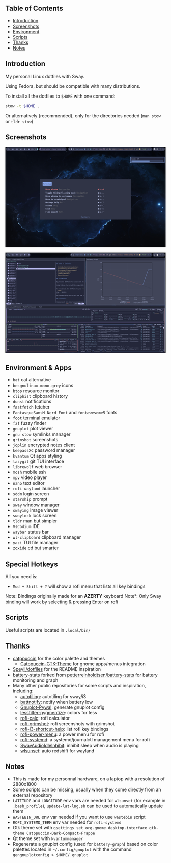## Table of Contents

- [Introduction](#introduction)
- [Screenshots](#screenshots)
- [Environment](#environment)
- [Scripts](#scripts)
- [Thanks](#thanks)
- [Notes](#notes)

## Introduction

My personal Linux dotfiles with Sway.

Using Fedora, but should be compatible with many distributions.

To install all the dotfiles to `$HOME` with one command:
```bash
stow -t $HOME .
```
Or alternatively (recommended), only for the directories needed (`man stow` or `tldr stow`)

## Screenshots

![Screenshot 1](./misc/screenshot/screenshot1.png)

![Screenshot 2](./misc/screenshot/screenshot2.png)

## Environment & Apps

  - `bat` cat alternative
  - `besgnulinux-mono-grey` icons
  - `btop` resource monitor
  - `cliphist` clipboard history
  - `dunst` notifications
  - `fastfetch` fetcher
  - `FantasqueSansM Nerd Font` and `fontawesome5` fonts
  - `foot` terminal emulator
  - `fzf` fuzzy finder
  - `gnuplot` plot viewer
  - `gnu stow` symlinks manager
  - `grimshot` screenshots
  - `joplin` encrypted notes client
  - `keepassXC` password manager
  - `kvantum` Qt apps styling
  - `lazygit` git TUI interface
  - `librewolf` web browser
  - `mosh` mobile ssh
  - `mpv` video player
  - `nano` text editor
  - `rofi-wayland` launcher
  - `sddm` login screen
  - `starship` prompt
  - `sway` window manager
  - `swayimg` image viewer
  - `swaylock` lock screen
  - `tldr` man but simpler
  - `VsCodium` IDE
  - `waybar` status bar
  - `wl-clipboard` clipboard manager
  - `yazi` TUI file manager
  - `zoxide` cd but smarter

## Special Hotkeys

All you need is:
- `Mod + Shift + ?` will show a rofi menu that lists all key bindings

Note: Bindings originally made for an **AZERTY** keyboard
Note²: Only Sway binding will work by selecting & pressing Enter on rofi

## Scripts

Useful scripts are located in `.local/bin/`

## Thanks

- [catppuccin](https://github.com/catppuccin/) for the color palette and themes
  - [Catppuccin-GTK-Theme](https://github.com/Fausto-Korpsvart/Catppuccin-GTK-Theme) for gnome apps/menus integration
- [Speyll/dotfiles](https://github.com/Speyll/dotfiles/blob/main/README.md) for the README inspiration
- [battery-stats](https://github.com/bonswouar/battery-stats/) forked from [petterreinholdtsen/battery-stats](https://github.com/petterreinholdtsen/battery-stats) for battery monitoring and graph
- Many other public repositories for some scripts and inspiration, including:
  - [autotiling](https://github.com/nwg-piotr/autotiling): autotiling for sway/i3
  - [battnotify](https://github.com/kovmir/battnotify): notify when battery low
  - [Gnuplot-Pywal](https://github.com/GideonWolfe/Gnuplot-Pywal): generate gnuplot config
  - [lessfilter-pygmentize](https://github.com/CoeJoder/lessfilter-pygmentize): colors for less
  - [rofi-calc](https://github.com/svenstaro/rofi-calc): rofi calculator
  - [rofi-grimshot](https://github.com/FantomeBeignet/rofi-grimshot): rofi screenshots with grimshot
  - [rofi-i3-shortcut-help](https://gitlab.com/matclab/rofi-i3-shortcut-help): list rofi key bindings
  - [rofi-power-menu](https://github.com/jluttine/rofi-power-menu): a power menu for rofi
  - [rofi-systemd](https://github.com/colonelpanic8/rofi-systemd): a systemd/journalctl management menu for rofi
  - [SwayAudioIdleInhibit](https://github.com/ErikReider/SwayAudioIdleInhibit): inhibit sleep when audio is playing
  - [wlsunset](https://git.sr.ht/~kennylevinsen/wlsunset): auto redshift for wayland

## Notes

- This is made for my personnal hardware, on a laptop with a resolution of 2880x1800
- Some scripts can be missing, usually when they come directly from an external repository
- `LATITUDE` and `LONGITUDE` env vars are needed for `wlsunset` (for example in `.bash_profile`), `update-lat-lng.sh` can be used to automatically update them
- `WASTEBIN_URL` env var needed if you want to use `wastebin` script
- `ROFI_SYSTEMD_TERM` env var needed for `rofi-systemd`
- Gtk theme set with `gsettings set org.gnome.desktop.interface gtk-theme Catppuccin-Dark-Compact-Frappe`
- Qt theme set with `kvantummanager`
- Regenerate a gnuplot config (used for `battery-graph`) based on color palettes located in `~/.config/gnuplot` with the command `gengnuplotconfig > $HOME/.gnuplot`
